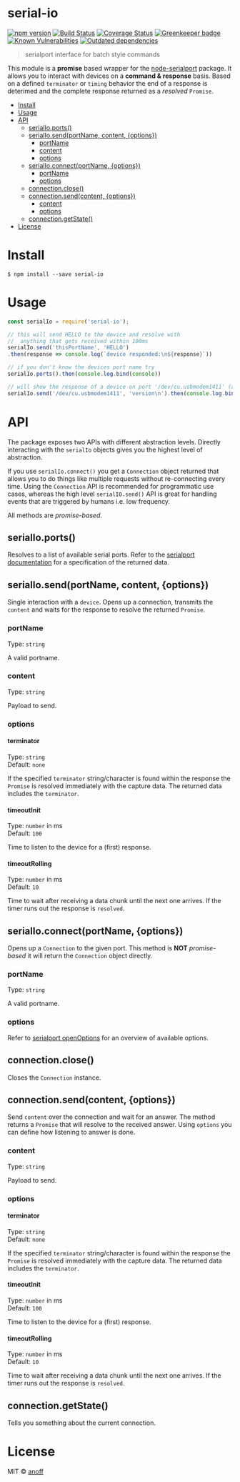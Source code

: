 serial-io
===

[![npm version](https://img.shields.io/npm/v/serial-io.svg)](https://www.npmjs.com/package/serial-io)
[![Build Status](https://travis-ci.org/anoff/serial-io.svg?branch=master)](https://travis-ci.org/anoff/serial-io)
[![Coverage Status](https://coveralls.io/repos/github/anoff/serial-io/badge.svg?branch=master)](https://coveralls.io/github/anoff/serial-io?branch=master)
[![Greenkeeper badge](https://badges.greenkeeper.io/anoff/serial-io.svg)](https://greenkeeper.io/)
[![Known Vulnerabilities](https://snyk.io/test/npm/serial-io/badge.svg)](https://snyk.io/test/npm/serial-io)
[![Outdated dependencies](https://david-dm.org/anoff/serial-io.svg)](https://david-dm.org/anoff/serial-io)

> serialport interface for batch style commands

This module is a **promise** based wrapper for the [node-serialport](https://github.com/EmergingTechnologyAdvisors/node-serialport) package.
It allows you to interact with devices on a **command & response** basis. Based on a defined `terminator` or `timing` behavior the end of a response is deterimed and the complete response returned as a _resolved_ `Promise`.

<!-- TOC depthFrom:1 depthTo:3 withLinks:1 updateOnSave:1 orderedList:0 -->

- [Install](#install)
- [Usage](#usage)
- [API](#api)
	- [serialIo.ports()](#serialioports)
	- [serialIo.send(portName, content, {options})](#serialiosendportname-content-options)
		- [portName](#portname)
		- [content](#content)
		- [options](#options)
	- [serialIo.connect(portName, {options})](#serialioconnectportname-options)
		- [portName](#portname)
		- [options](#options)
	- [connection.close()](#connectionclose)
	- [connection.send(content, {options})](#connectionsendcontent-options)
		- [content](#content)
		- [options](#options)
	- [connection.getState()](#connectiongetstate)
- [License](#license)

<!-- /TOC -->

# Install

```
$ npm install --save serial-io
```


# Usage

```js
const serialIo = require('serial-io');

// this will send HELLO to the device and resolve with
//  anything that gets received within 100ms
serialIo.send('thisPortName', 'HELLO')
.then(response => console.log(`device responded:\n${response}`))

// if you don't know the devices port name try
serialIo.ports().then(console.log.bind(console))

// will show the response of a device on port '/dev/cu.usbmodem1411' (assuming it reacts to 'version\n')
serialIo.send('/dev/cu.usbmodem1411', 'version\n').then(console.log.bind(console))
```

# API
The package exposes two APIs with different abstraction levels.
Directly interacting with the `serialIo` objects gives you the highest level of abstraction.

If you use `serialIo.connect()` you get a `Connection` object returned that allows you to do things like multiple requests without re-connecting every time.
Using the `Connection` API is recommended for programmatic use cases, whereas the high level `serialIO.send()` API is great for handling events that are triggered by humans i.e. low frequency.

All methods are _promise-based_.

## serialIo.ports()
Resolves to a list of available serial ports. Refer to the [serialport documentation](https://github.com/EmergingTechnologyAdvisors/node-serialport#module_serialport--SerialPort.list) for a specification of the returned data.

## serialIo.send(portName, content, {options})
Single interaction with a `device`. Opens up a connection, transmits the `content` and waits for the response to resolve the returned `Promise`.

### portName

Type: `string`

A valid portname.

### content

Type: `string`

Payload to send.

### options
#### terminator

Type: `string`<br>
Default: `none`

If the specified `terminator` string/character is found within the response the `Promise` is resolved immediately with the capture data. The returned data includes the `terminator`.

#### timeoutInit

Type: `number` in ms<br>
Default: `100`

Time to listen to the device for a (first) response.

#### timeoutRolling

Type: `number` in ms<br>
Default: `10`

Time to wait after receiving a data chunk until the next one arrives. If the timer runs out the response is `resolved`.

## serialIo.connect(portName, {options})
Opens up a `Connection` to the given port.
This method is **NOT** _promise-based_ it will return the `Connection` object directly.

### portName

Type: `string`

A valid portname.

### options

Refer to [serialport openOptions](https://github.com/EmergingTechnologyAdvisors/node-serialport#module_serialport--SerialPort..openOptions) for an overview of available options.

## connection.close()

Closes the `Connection` instance.

## connection.send(content, {options})
Send `content` over the connection and wait for an answer. The method returns a `Promise` that will resolve to the received answer. Using `options` you can define how listening to answer is done.

### content

Type: `string`

Payload to send.

### options
#### terminator

Type: `string`<br>
Default: `none`

If the specified `terminator` string/character is found within the response the `Promise` is resolved immediately with the capture data. The returned data includes the `terminator`.

#### timeoutInit

Type: `number` in ms<br>
Default: `100`

Time to listen to the device for a (first) response.

#### timeoutRolling

Type: `number` in ms<br>
Default: `10`

Time to wait after receiving a data chunk until the next one arrives. If the timer runs out the response is `resolved`.

## connection.getState()
Tells you something about the current connection.

# License

MIT © [anoff](http://github.com/anoff)

